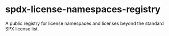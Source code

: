 # spdx-license-namespaces-registry
A public registry for license namespaces and licenses beyond the standard SPX license list. 
